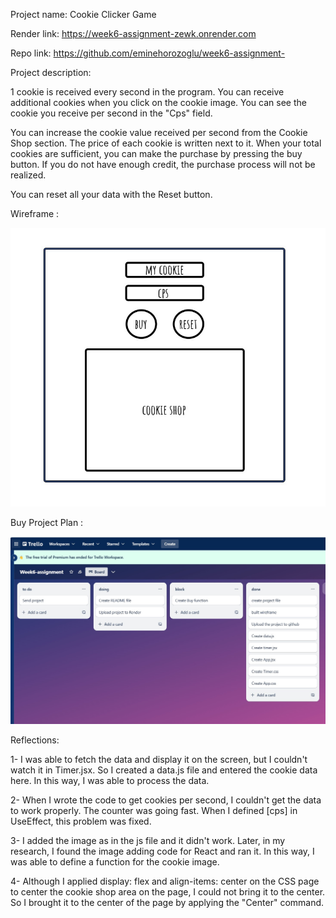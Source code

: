 Project name: Cookie Clicker Game

Render link: https://week6-assignment-zewk.onrender.com

Repo link: https://github.com/eminehorozoglu/week6-assignment-

Project description:

1 cookie is received every second in the program. You can receive additional cookies when you click on the cookie image. You can see the cookie you receive per second in the "Cps" ​​field.

You can increase the cookie value received per second from the Cookie Shop section. The price of each cookie is written next to it. When your total cookies are sufficient, you can make the purchase by pressing the buy button. If you do not have enough credit, the purchase process will not be realized.

You can reset all your data with the Reset button.

Wireframe :

![ Wireframe](./Wireframe.jpg)

Buy Project Plan :

![ Wireframe](./trello-week6.jpg)

Reflections:

1- I was able to fetch the data and display it on the screen, but I couldn't watch it in Timer.jsx. So I created a data.js file and entered the cookie data here. In this way, I was able to process the data.

2- When I wrote the code to get cookies per second, I couldn't get the data to work properly. The counter was going fast. When I defined [cps] in UseEffect, this problem was fixed.

3- I added the image as in the js file and it didn't work. Later, in my research, I found the image adding code for React and ran it. In this way, I was able to define a function for the cookie image.

4- Although I applied display: flex and align-items: center on the CSS page to center the cookie shop area on the page, I could not bring it to the center. So I brought it to the center of the page by applying the "Center" command.




